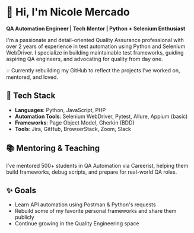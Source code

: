 # 👋 Hi, I'm Nicole Mercado  
**QA Automation Engineer | Tech Mentor | Python + Selenium Enthusiast**

I'm a passionate and detail-oriented Quality Assurance professional with over 2 years of experience in test automation using Python and Selenium WebDriver. I specialize in building maintainable test frameworks, guiding aspiring QA engineers, and advocating for quality from day one.

💡 Currently rebuilding my GitHub to reflect the projects I’ve worked on, mentored, and loved.

## 🔧 Tech Stack
- **Languages**: Python, JavaScript, PHP
- **Automation Tools**: Selenium WebDriver, Pytest, Allure, Appium (basic)
- **Frameworks**: Page Object Model, Gherkin (BDD)
- **Tools**: Jira, GitHub, BrowserStack, Zoom, Slack

## 📚 Mentoring & Teaching
I’ve mentored 500+ students in QA Automation via Careerist, helping them build frameworks, debug scripts, and prepare for real-world QA roles.

## ✨ Goals
- Learn API automation using Postman & Python's requests
- Rebuild some of my favorite personal frameworks and share them publicly
- Continue growing in the Quality Engineering space

<!--
**NicoleMercado/NicoleMercado** is a ✨ _special_ ✨ repository because its `README.md` (this file) appears on your GitHub profile.

Here are some ideas to get you started:

- 🔭 I’m currently working on ...
- 🌱 I’m currently learning ...
- 👯 I’m looking to collaborate on ...
- 🤔 I’m looking for help with ...
- 💬 Ask me about ...
- 📫 How to reach me: ...
- 😄 Pronouns: ...
- ⚡ Fun fact: ...
-->
